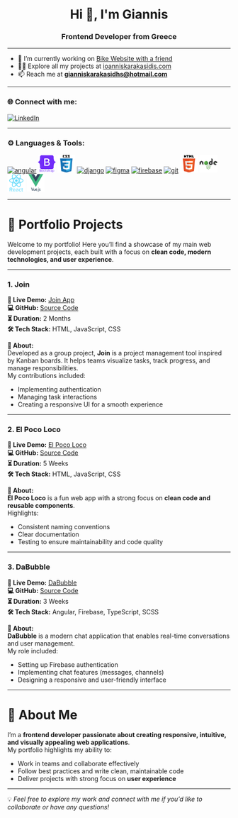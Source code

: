 <h1 align="center">Hi 👋, I'm Giannis</h1>
<h3 align="center">Frontend Developer from Greece</h3>

---

- 🔭 I’m currently working on [Bike Website with a friend](https://github.com/Eugen1188/frontend_shop)  
- 👨‍💻 Explore all my projects at [ioanniskarakasidis.com](https://ioanniskarakasidis.com/)  
- 📫 Reach me at **gianniskarakasidhs@hotmail.com**

---

<h3 align="left">🌐 Connect with me:</h3>
<p align="left">
  <a href="https://linkedin.com/in/ioannis karakasidis" target="blank">
    <img align="center" src="https://raw.githubusercontent.com/rahuldkjain/github-profile-readme-generator/master/src/images/icons/Social/linked-in-alt.svg" alt="LinkedIn" height="30" width="40" />
  </a>
</p>

---

<h3 align="left">⚙️ Languages & Tools:</h3>
<p align="left">
  <a href="https://angular.io" target="_blank" rel="noreferrer"><img src="https://angular.io/assets/images/logos/angular/angular.svg" alt="angular" width="40" height="40"/></a>
  <a href="https://getbootstrap.com" target="_blank" rel="noreferrer"><img src="https://raw.githubusercontent.com/devicons/devicon/master/icons/bootstrap/bootstrap-plain-wordmark.svg" alt="bootstrap" width="40" height="40"/></a>
  <a href="https://www.w3schools.com/css/" target="_blank" rel="noreferrer"><img src="https://raw.githubusercontent.com/devicons/devicon/master/icons/css3/css3-original-wordmark.svg" alt="css3" width="40" height="40"/></a>
  <a href="https://www.djangoproject.com/" target="_blank" rel="noreferrer"><img src="https://cdn.worldvectorlogo.com/logos/django.svg" alt="django" width="40" height="40"/></a>
  <a href="https://www.figma.com/" target="_blank" rel="noreferrer"><img src="https://www.vectorlogo.zone/logos/figma/figma-icon.svg" alt="figma" width="40" height="40"/></a>
  <a href="https://firebase.google.com/" target="_blank" rel="noreferrer"><img src="https://www.vectorlogo.zone/logos/firebase/firebase-icon.svg" alt="firebase" width="40" height="40"/></a>
  <a href="https://git-scm.com/" target="_blank" rel="noreferrer"><img src="https://www.vectorlogo.zone/logos/git-scm/git-scm-icon.svg" alt="git" width="40" height="40"/></a>
  <a href="https://www.w3.org/html/" target="_blank" rel="noreferrer"><img src="https://raw.githubusercontent.com/devicons/devicon/master/icons/html5/html5-original-wordmark.svg" alt="html5" width="40" height="40"/></a>
  <a href="https://nodejs.org" target="_blank" rel="noreferrer"><img src="https://raw.githubusercontent.com/devicons/devicon/master/icons/nodejs/nodejs-original-wordmark.svg" alt="nodejs" width="40" height="40"/></a>
  <a href="https://reactjs.org/" target="_blank" rel="noreferrer"><img src="https://raw.githubusercontent.com/devicons/devicon/master/icons/react/react-original-wordmark.svg" alt="react" width="40" height="40"/></a>
  <a href="https://vuejs.org/" target="_blank" rel="noreferrer"><img src="https://raw.githubusercontent.com/devicons/devicon/master/icons/vuejs/vuejs-original-wordmark.svg" alt="vuejs" width="40" height="40"/></a>
</p>

---

# 🚀 Portfolio Projects

Welcome to my portfolio! Here you’ll find a showcase of my main web development projects, each built with a focus on **clean code, modern technologies, and user experience**.

---

### 1. Join  
**🔗 Live Demo:** [Join App](https://join.ioanniskarakasidis.com/index.html)  
**💻 GitHub:** [Source Code](https://github.com/Ioannis-Karakasidis/Portfolio/tree/main/Join)  
**⏳ Duration:** 2 Months  
**🛠 Tech Stack:** HTML, JavaScript, CSS  

**📖 About:**  
Developed as a group project, **Join** is a project management tool inspired by Kanban boards. It helps teams visualize tasks, track progress, and manage responsibilities.  
My contributions included:  
- Implementing authentication  
- Managing task interactions  
- Creating a responsive UI for a smooth experience  

---

### 2. El Poco Loco  
**🔗 Live Demo:** [El Poco Loco](https://elpocoloco.ioanniskarakasidis.com/index.html)  
**💻 GitHub:** [Source Code](https://github.com/Ioannis-Karakasidis/Portfolio/tree/main/El%20Poco%20loco)  
**⏳ Duration:** 5 Weeks  
**🛠 Tech Stack:** HTML, JavaScript, CSS  

**📖 About:**  
**El Poco Loco** is a fun web app with a strong focus on **clean code and reusable components**.  
Highlights:  
- Consistent naming conventions  
- Clear documentation  
- Testing to ensure maintainability and code quality  

---

### 3. DaBubble  
**🔗 Live Demo:** [DaBubble](https://dabubble.ioanniskarakasidis.com/)  
**💻 GitHub:** [Source Code](https://github.com/Ioannis-Karakasidis/Portfolio/tree/main/da-bubble)  
**⏳ Duration:** 3 Weeks  
**🛠 Tech Stack:** Angular, Firebase, TypeScript, SCSS  

**📖 About:**  
**DaBubble** is a modern chat application that enables real-time conversations and user management.  
My role included:  
- Setting up Firebase authentication  
- Implementing chat features (messages, channels)  
- Designing a responsive and user-friendly interface  

---

# 🙋 About Me  

I’m a **frontend developer passionate about creating responsive, intuitive, and visually appealing web applications**.  
My portfolio highlights my ability to:  
- Work in teams and collaborate effectively  
- Follow best practices and write clean, maintainable code  
- Deliver projects with strong focus on **user experience**  

---

💡 *Feel free to explore my work and connect with me if you’d like to collaborate or have any questions!*

